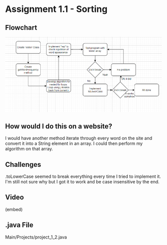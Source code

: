 # Assignment 1.1 - Sorting

## Flowchart

![](<Screenshot (12).png>)

## How would I do this on a website?

I would have another method iterate through every word on the site and convert it into a String element in an array. I could then perform my algorithm on that array. 

## Challenges

.toLowerCase seemed to break everything every time I tried to implement it. I'm still not sure why but I got it to work and be case insensitive by the end. 

## Video

(embed)

## .java File 

Main/Projects/project_1_2.java